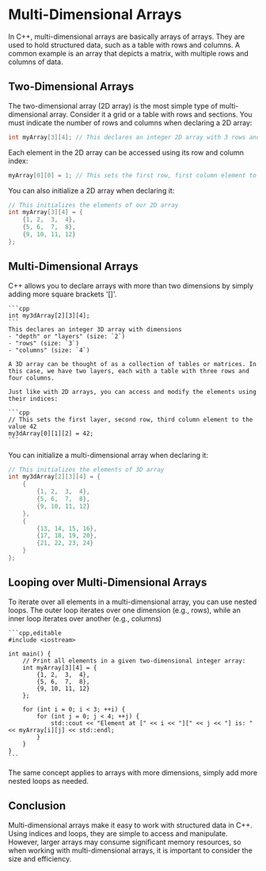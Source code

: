 # Multi-Dimensional Arrays

In C++, multi-dimensional arrays are basically arrays of arrays. They are used to hold structured data, such as a table with rows and columns. A common example is an array that depicts a matrix, with multiple rows and columns of data.

## Two-Dimensional Arrays

The two-dimensional array (2D array) is the most simple type of multi-dimensional array. Consider it a grid or a table with rows and sections. You must indicate the number of rows and columns when declaring a 2D array:


```cpp
int myArray[3][4]; // This declares an integer 2D array with 3 rows and 4 columns
```

Each element in the 2D array can be accessed using its row and column index:

```cpp
myArray[0][0] = 1; // This sets the first row, first column element to the value 1
```

You can also initialize a 2D array when declaring it:

```cpp
// This initializes the elements of our 2D array
int myArray[3][4] = {
    {1, 2,  3,  4},
    {5, 6,  7,  8},
    {9, 10, 11, 12}
};
```

## Multi-Dimensional Arrays

C++ allows you to declare arrays with more than two dimensions by simply adding more square brackets '[]'. 

~~~admonish example title="Declaring a three-dimensional (3D) array"
```cpp
int my3dArray[2][3][4];
```
This declares an integer 3D array with dimensions
- "depth" or "layers" (size: `2`)
- "rows" (size: `3`)
- "columns" (size: `4`)

A 3D array can be thought of as a collection of tables or matrices. In this case, we have two layers, each with a table with three rows and four columns.

Just like with 2D arrays, you can access and modify the elements using their indices:

```cpp
// This sets the first layer, second row, third column element to the value 42
my3dArray[0][1][2] = 42;
```
~~~


You can initialize a multi-dimensional array when declaring it:

```cpp
// This initializes the elements of 3D array
int my3dArray[2][3][4] = {
    {
        {1, 2,  3,  4},
        {5, 6,  7,  8},
        {9, 10, 11, 12}
    },
    {
        {13, 14, 15, 16},
        {17, 18, 19, 20},
        {21, 22, 23, 24}
    }
};
```

## Looping over Multi-Dimensional Arrays

To iterate over all elements in a multi-dimensional array, you can use nested loops. The outer loop iterates over one dimension (e.g., rows), while an inner loop iterates over another (e.g., columns)

~~~admonish example
```cpp,editable
#include <iostream>

int main() {
    // Print all elements in a given two-dimensional integer array:
    int myArray[3][4] = {
        {1, 2,  3,  4},
        {5, 6,  7,  8},
        {9, 10, 11, 12}
    };

    for (int i = 0; i < 3; ++i) {
        for (int j = 0; j < 4; ++j) {
            std::cout << "Element at [" << i << "][" << j << "] is: " << myArray[i][j] << std::endl;
        }
    }
}
```
~~~


The same concept applies to arrays with more dimensions, simply add more nested loops as needed.

## Conclusion
Multi-dimensional arrays make it easy to work with structured data in C++. Using indices and loops, they are simple to access and manipulate. However, larger arrays may consume significant memory resources, so when working with multi-dimensional arrays, it is important to consider the size and efficiency.